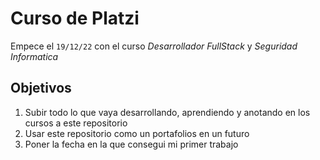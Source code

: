 # Curso de **Platzi**


Empece el `19/12/22` con el curso *Desarrollador FullStack* y *Seguridad Informatica*

## Objetivos

1. Subir todo lo que vaya desarrollando, aprendiendo y anotando en los cursos a este repositorio
2. Usar este repositorio como un portafolios en un futuro
3. Poner la fecha en la que consegui mi primer trabajo 
